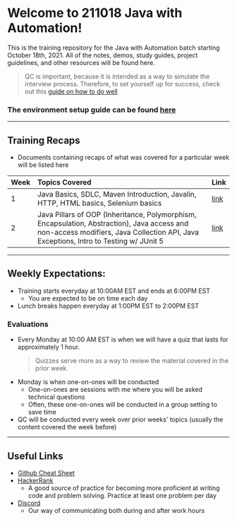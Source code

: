# Welcome to 211018 Java with Automation!
This is the training repository for the Java with Automation batch starting October 18th, 2021. All of the notes, demos, study guides, project guidelines, and other resources will be found here.

> QC is important, because it is intended as a way to simulate the interview process. Therefore, to set yourself up for success, check out this [guide on how to do well](./how-to-do-well-in-qc.md)

### The environment setup guide can be found [here](https://github.com/211018jwa/environment-setup)

---

## Training Recaps
* Documents containing recaps of what was covered for a particular week will be listed here

| Week | Topics Covered | Link |
| :--- | :------------- | :--- |
| 1 | Java Basics, SDLC, Maven Introduction, Javalin, HTTP, HTML basics, Selenium basics | [link](./recaps/week-1-recap.md) |
| 2 | Java Pillars of OOP (Inheritance, Polymorphism, Encapsulation, Abstraction), Java access and non-access modifiers, Java Collection API, Java Exceptions, Intro to Testing w/ JUnit 5 | [link](./recaps/week-2-recap.md)

---

## Weekly Expectations:
* Training starts everyday at 10:00AM EST and ends at 6:00PM EST
    - You are expected to be on time each day
* Lunch breaks happen everyday at 1:00PM EST to 2:00PM EST

### Evaluations

* Every Monday at 10:00 AM EST is when we will have a quiz that lasts for approximately 1 hour.
    > Quizzes serve more as a way to review the material covered in the prior week.
* Monday is when one-on-ones will be conducted
    - One-on-ones are sessions with me where you will be asked technical questions
    - Often, these one-on-ones will be conducted in a group setting to save time
* QC will be conducted every week over prior weeks' topics (usually the content covered the week before)

---

## Useful Links
* [Github Cheat Sheet](https://i.redd.it/8341g68g1v7y.png)
* [HackerRank](https://www.hackerrank.com/)
    - A good source of practice for becoming more proficient at writing code and problem solving. Practice at least one problem per day
* [Discord](https://discord.gg/8qcb4xkMPs)
    - Our way of communicating both during and after work hours
